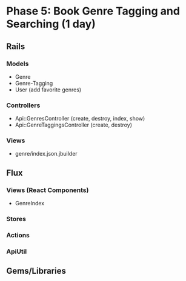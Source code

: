 # Phase 5: Book Genre Tagging and Searching (1 day)

## Rails
### Models
* Genre
* Genre-Tagging
* User (add favorite genres)

### Controllers
* Api::GenresController (create, destroy, index, show)
* Api::GenreTaggingsController (create, destroy)

### Views
* genre/index.json.jbuilder

## Flux
### Views (React Components)
* GenreIndex

### Stores

### Actions

### ApiUtil

## Gems/Libraries
